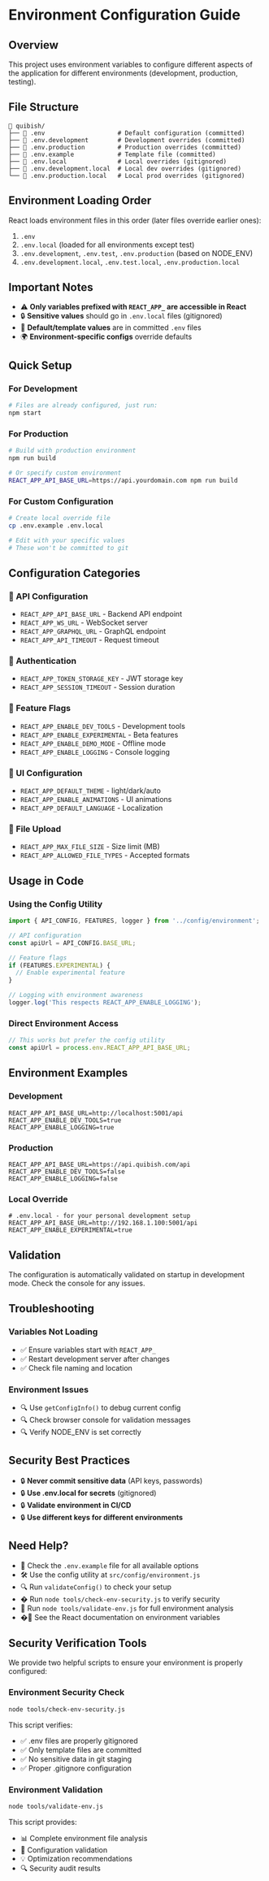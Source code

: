 # Environment Configuration Guide

## Overview

This project uses environment variables to configure different aspects of the application for different environments (development, production, testing).

## File Structure

```
📁 quibish/
├── 📄 .env                    # Default configuration (committed)
├── 📄 .env.development        # Development overrides (committed)
├── 📄 .env.production         # Production overrides (committed)
├── 📄 .env.example            # Template file (committed)
├── 📄 .env.local              # Local overrides (gitignored)
├── 📄 .env.development.local  # Local dev overrides (gitignored)
└── 📄 .env.production.local   # Local prod overrides (gitignored)
```

## Environment Loading Order

React loads environment files in this order (later files override earlier ones):

1. `.env`
2. `.env.local` (loaded for all environments except test)
3. `.env.development`, `.env.test`, `.env.production` (based on NODE_ENV)
4. `.env.development.local`, `.env.test.local`, `.env.production.local`

## Important Notes

- ⚠️ **Only variables prefixed with `REACT_APP_` are accessible in React**
- 🔒 **Sensitive values** should go in `.env.local` files (gitignored)
- 📝 **Default/template values** are in committed `.env` files
- 🌍 **Environment-specific configs** override defaults

## Quick Setup

### For Development
```bash
# Files are already configured, just run:
npm start
```

### For Production
```bash
# Build with production environment
npm run build

# Or specify custom environment
REACT_APP_API_BASE_URL=https://api.yourdomain.com npm run build
```

### For Custom Configuration
```bash
# Create local override file
cp .env.example .env.local

# Edit with your specific values
# These won't be committed to git
```

## Configuration Categories

### 🔗 API Configuration
- `REACT_APP_API_BASE_URL` - Backend API endpoint
- `REACT_APP_WS_URL` - WebSocket server
- `REACT_APP_GRAPHQL_URL` - GraphQL endpoint
- `REACT_APP_API_TIMEOUT` - Request timeout

### 🔐 Authentication
- `REACT_APP_TOKEN_STORAGE_KEY` - JWT storage key
- `REACT_APP_SESSION_TIMEOUT` - Session duration

### 🚀 Feature Flags
- `REACT_APP_ENABLE_DEV_TOOLS` - Development tools
- `REACT_APP_ENABLE_EXPERIMENTAL` - Beta features
- `REACT_APP_ENABLE_DEMO_MODE` - Offline mode
- `REACT_APP_ENABLE_LOGGING` - Console logging

### 🎨 UI Configuration
- `REACT_APP_DEFAULT_THEME` - light/dark/auto
- `REACT_APP_ENABLE_ANIMATIONS` - UI animations
- `REACT_APP_DEFAULT_LANGUAGE` - Localization

### 📁 File Upload
- `REACT_APP_MAX_FILE_SIZE` - Size limit (MB)
- `REACT_APP_ALLOWED_FILE_TYPES` - Accepted formats

## Usage in Code

### Using the Config Utility
```javascript
import { API_CONFIG, FEATURES, logger } from '../config/environment';

// API configuration
const apiUrl = API_CONFIG.BASE_URL;

// Feature flags
if (FEATURES.EXPERIMENTAL) {
  // Enable experimental feature
}

// Logging with environment awareness
logger.log('This respects REACT_APP_ENABLE_LOGGING');
```

### Direct Environment Access
```javascript
// This works but prefer the config utility
const apiUrl = process.env.REACT_APP_API_BASE_URL;
```

## Environment Examples

### Development
```env
REACT_APP_API_BASE_URL=http://localhost:5001/api
REACT_APP_ENABLE_DEV_TOOLS=true
REACT_APP_ENABLE_LOGGING=true
```

### Production
```env
REACT_APP_API_BASE_URL=https://api.quibish.com/api
REACT_APP_ENABLE_DEV_TOOLS=false
REACT_APP_ENABLE_LOGGING=false
```

### Local Override
```env
# .env.local - for your personal development setup
REACT_APP_API_BASE_URL=http://192.168.1.100:5001/api
REACT_APP_ENABLE_EXPERIMENTAL=true
```

## Validation

The configuration is automatically validated on startup in development mode. Check the console for any issues.

## Troubleshooting

### Variables Not Loading
- ✅ Ensure variables start with `REACT_APP_`
- ✅ Restart development server after changes
- ✅ Check file naming and location

### Environment Issues
- 🔍 Use `getConfigInfo()` to debug current config
- 🔍 Check browser console for validation messages
- 🔍 Verify NODE_ENV is set correctly

## Security Best Practices

- 🔒 **Never commit sensitive data** (API keys, passwords)
- 🔒 **Use .env.local for secrets** (gitignored)
- 🔒 **Validate environment in CI/CD**
- 🔒 **Use different keys for different environments**

## Need Help?

- 📖 Check the `.env.example` file for all available options
- 🛠️ Use the config utility at `src/config/environment.js`
- 🔍 Run `validateConfig()` to check your setup
- � Run `node tools/check-env-security.js` to verify security
- 🔧 Run `node tools/validate-env.js` for full environment analysis
- �📝 See the React documentation on environment variables

## Security Verification Tools

We provide two helpful scripts to ensure your environment is properly configured:

### Environment Security Check
```bash
node tools/check-env-security.js
```
This script verifies:
- ✅ .env files are properly gitignored
- ✅ Only template files are committed
- ✅ No sensitive data in git staging
- ✅ Proper .gitignore configuration

### Environment Validation
```bash
node tools/validate-env.js
```
This script provides:
- 📊 Complete environment file analysis
- 🔧 Configuration validation
- 💡 Optimization recommendations
- 🔍 Security audit results